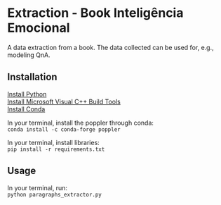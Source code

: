 # Extraction - Book Inteligência Emocional
A data extraction from a book. The data collected can be used for, e.g., modeling QnA.

## Installation
[Install Python](https://www.python.org/downloads/)<br>
[Install Microsoft Visual C++ Build Tools](https://go.microsoft.com/fwlink/?LinkId=691126)<br>
[Install Conda](https://conda.io/projects/conda/en/latest/user-guide/install/index.html)<br>

In your terminal, install the poppler through conda:<br>
`conda install -c conda-forge poppler`

In your terminal, install libraries:<br>
`pip install -r requirements.txt`

## Usage
In your terminal, run:<br>
`python paragraphs_extractor.py`
